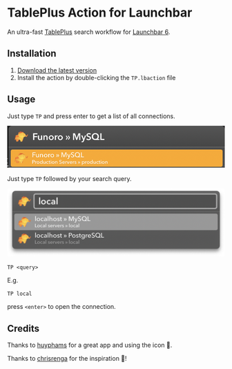 # TablePlus Action for Launchbar

An ultra-fast [TablePlus](https://tableplus.io) search workflow for [Launchbar 6](https://www.obdev.at/products/launchbar/index.html).


## Installation

1. [Download the latest version](https://github.com/mludi/launchbar-tableplus/releases/latest)
2. Install the action by double-clicking the `TP.lbaction` file

## Usage

Just type `TP` and press enter to get a list of all connections.

![Screenshot](screenshot1.png)


Just type `TP` followed by your search query.

![Screenshot](screenshot2.png)

```
TP <query>
```

E.g.
```
TP local
```

press `<enter>` to open the connection.

## Credits
Thanks to [huyphams](https://github.com/huyphams) for a great app and using the icon 💙.

Thanks to [chrisrenga](https://github.com/chrisrenga/alfred-tableplus) for the inspiration 💙!
